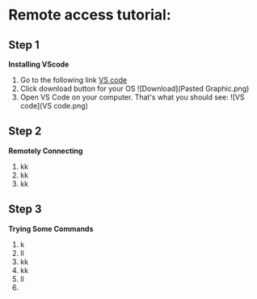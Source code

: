 # Remote access tutorial:
## Step 1
**Installing VScode**
1. Go to the following link [VS code](https://code.visualstudio.com/download)
2. Click download button for your OS ![Download](Pasted Graphic.png)
3. Open VS Code on your computer. That's what you should see:
![VS code](VS code.png)
## Step 2
**Remotely Connecting**
1. kk
2. kk
3. kk
## Step 3
**Trying Some Commands**
1. k
2. ll
3. kk
4. kk
5. ll
6. 
